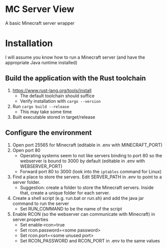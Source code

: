 # MC Server View

A basic Minecraft server wrapper

# Installation
I will assume you know how to run a Minecraft server (and have the appropriate Java runtime installed)

## Build the application with the Rust toolchain
1. https://www.rust-lang.org/tools/install
    - The default toolchain should suffice
    - Verify installation with `cargo --version`
2. Run `cargo build --release`
    - This may take some time
3. Built executable stored in target/release

## Configure the environment
1. Open port 25565 for Minecraft (editable in .env with MINECRAFT_PORT)
2. Open port 80
    - Operating systems seem to not like servers binding to port 80 so the webserver is bound to 3000 by default (editable in .env with WEBSERVER_PORT)
    - Forward port 80 to 3000 (look into the `iptables` command for Linux)
3. Find a place to store the servers. Edit SERVER_PATH in .env to point to a server folder.
    - Suggestion: create a folder to store the Minecraft servers. Inside that, create a unique folder for each server.
4. Create a shell script (e.g. run.bat or run.sh) and add the java jar command to run the server
    - Set RUN_COMMAND to be the name of the script
5. Enable RCON (so the webserver can communicate with Minecraft) in server.properties
    - Set enable-rcon=true
	- Set rcon.password=\<some password\>
	- Set rcon.port=\<some unused port\>
	- Set RCON_PASSWORD and RCON_PORT in .env to the same values